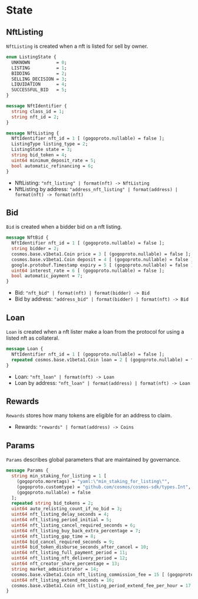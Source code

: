 <!--
order: 1
-->

# State

## NftListing

`NftListing` is created when a nft is listed for sell by owner.

```protobuf
enum ListingState {
  UNKNOWN          = 0;
  LISTING          = 1;
  BIDDING          = 2;
  SELLING_DECISION = 3;
  LIQUIDATION      = 4;
  SUCCESSFUL_BID   = 5;
}

message NftIdentifier {
  string class_id = 1;
  string nft_id = 2;
}

message NftListing {
  NftIdentifier nft_id = 1 [ (gogoproto.nullable) = false ];
  ListingType listing_type = 2;
  ListingState state = 3;
  string bid_token = 4;
  uint64 minimum_deposit_rate = 5;
  bool automatic_refinancing = 6;
}
```

- NftListing: `"nft_listing" | format(nft) -> NftListing`
- NftListing by address: `"address_nft_listing" | format(address) | format(nft) -> format(nft)`

## Bid

`Bid` is created when a bidder bid on a nft listing.

```protobuf
message NftBid {
  NftIdentifier nft_id = 1 [ (gogoproto.nullable) = false ];
  string bidder = 2;
  cosmos.base.v1beta1.Coin price = 3 [ (gogoproto.nullable) = false ];
  cosmos.base.v1beta1.Coin deposit = 4 [ (gogoproto.nullable) = false ];
  google.protobuf.Timestamp expiry = 5 [ (gogoproto.nullable) = false ];
  uint64 interest_rate = 6 [ (gogoproto.nullable) = false ];
  bool automatic_payment = 7;
}
```

- Bid: `"nft_bid" | format(nft) | format(bidder) -> Bid`
- Bid by address: `"address_bid" | format(bidder) | format(nft) -> Bid`

## Loan

`Loan` is created when a nft lister make a loan from the protocol for using a listed nft as collateral.

```protobuf
message Loan {
  NftIdentifier nft_id = 1 [ (gogoproto.nullable) = false ];
  repeated cosmos.base.v1beta1.Coin loan = 2 [ (gogoproto.nullable) = false ];
}
```

- Loan: `"nft_loan" | format(nft) -> Loan`
- Loan by address: `"nft_loan" | format(address) | format(nft) -> Loan`

## Rewards

`Rewards` stores how many tokens are eligible for an address to claim.

- Rewards: `"rewards" | format(address) -> Coins`

## Params

`Params` describes global parameters that are maintained by governance.

```protobuf
message Params {
  string min_staking_for_listing = 1 [
    (gogoproto.moretags) = "yaml:\"min_staking_for_listing\"",
    (gogoproto.customtype) = "github.com/cosmos/cosmos-sdk/types.Int",
    (gogoproto.nullable) = false
  ];
  repeated string bid_tokens = 2;
  uint64 auto_relisting_count_if_no_bid = 3;
  uint64 nft_listing_delay_seconds = 4;
  uint64 nft_listing_period_initial = 5;
  uint64 nft_listing_cancel_required_seconds = 6;
  uint64 nft_listing_buy_back_extra_percentage = 7;
  uint64 nft_listing_gap_time = 8;
  uint64 bid_cancel_required_seconds = 9;
  uint64 bid_token_disburse_seconds_after_cancel = 10;
  uint64 nft_listing_full_payment_period = 11;
  uint64 nft_listing_nft_delivery_period = 12;
  uint64 nft_creator_share_percentage = 13;
  string market_administrator = 14;
  cosmos.base.v1beta1.Coin nft_listing_commission_fee = 15 [ (gogoproto.nullable) = false ];
  uint64 nft_listing_extend_seconds = 16;
  cosmos.base.v1beta1.Coin nft_listing_period_extend_fee_per_hour = 17 [ (gogoproto.nullable) = false ];
}
```
